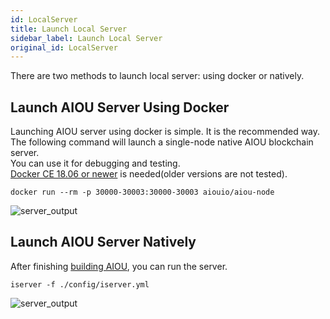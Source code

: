 ```yaml
---
id: LocalServer
title: Launch Local Server
sidebar_label: Launch Local Server
original_id: LocalServer
---
```

There are two methods to launch local server: using docker or natively.

## Launch AIOU Server Using Docker
Launching AIOU server using docker is simple. It is the recommended way.    
The following command will launch a single-node native AIOU blockchain server.   
You can use it for debugging and testing.   
[Docker CE 18.06 or newer](https://docs.docker.com/install) is needed(older versions are not tested).

```
docker run --rm -p 30000-30003:30000-30003 aiouio/aiou-node
```
![server_output](assets/5-lucky-bet/Lucky-Bet-Operation/server_output.png)

## Launch AIOU Server Natively

After finishing [building AIOU](4-running-aiou-node/Building-AIOU.md), you can run the server.
```
iserver -f ./config/iserver.yml
```
![server_output](assets/5-lucky-bet/Lucky-Bet-Operation/server_output.png)

